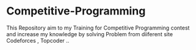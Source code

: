 # Competitive-Programming
This Repository aim to my Training for Competitive Programming contest and increase my knowledge by solving Problem from diiferent site Codeforces , Topcoder ..

